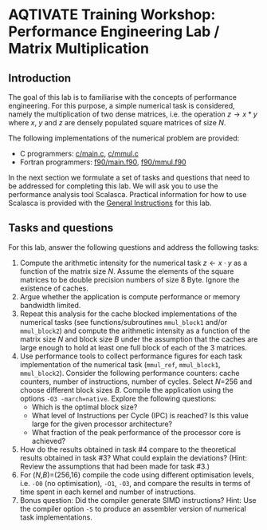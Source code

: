 # AQTIVATE Training Workshop: Performance Engineering Lab / Matrix Multiplication

## Introduction

The goal of this lab is to familiarise with the concepts of performance engineering. For this purpose, a simple numerical task is considered, namely the multiplication of two dense matrices, i.e. the operation $z \rightarrow x * y$ where *x*, *y* and *z* are densely populated square matrices of size *N*.

The following implementations of the numerical problem are provided:

- C programmers: [c/main.c](c/main.c), [c/mmul.c](c/mmul.c)
- Fortran programmers: [f90/main.f90](f90/main.f90), [f90/mmul.f90](f90/mmul.f90)

In the next section we formulate a set of tasks and questions that need to be addressed for completing this lab. We will ask you to use the performance analysis tool Scalasca. Practical information for how to use Scalasca is provided with the [General Instructions](../README.md) for this lab.

## Tasks and questions

For this lab, answer the following questions and address the following tasks:

1) Compute the arithmetic intensity for the numerical task $z \leftarrow x \cdot y$ as a function of the matrix size *N*. Assume the elements of the square matrices to be double precision numbers of size 8 Byte. Ignore the existence of caches.
2) Argue whether the application is compute performance or memory bandwidth limited.
3) Repeat this analysis for the cache blocked implementations of the numerical tasks (see functions/subroutines ``mmul_block1`` and/or ``mmul_block2``) and compute the arithmetic intensity as a function of the matrix size *N* and block size *B* under the assumption that the caches are large enough to hold at least one full block of each of the 3 matrices.
4) Use performance tools to collect performance figures for each task implementation of the numerical task (``mmul_ref``, ``mmul_block1``, ``mmul_block2``). Consider the following performance counters: cache counters, number of instructions, number of cycles. Select *N*=256 and choose different block sizes *B*. Compile the application using the options ``-O3 -march=native``. Explore the following questions:
   - Which is the optimal block size?
   - What level of Instructions per Cycle (IPC) is reached? Is this value large for the given processor architecture?
   - What fraction of the peak performance of the processor core is achieved?
5) How do the results obtained in task #4 compare to the theoretical results obtained in task #3? What could explain the deviations? (Hint: Review the assumptions that had been made for task #3.)
6) For (*N*,*B*)=(256,16) compile the code using different optimisation levels, i.e. ``-O0`` (no optimisation), ``-O1``, ``-O3``, and compare the results in terms of time spent in each kernel and number of instructions.
7) Bonus question: Did the compiler generate SIMD instructions? Hint: Use the compiler option ``-S`` to produce an assembler version of numerical task implementations.
